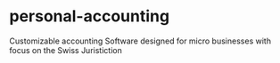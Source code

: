 # personal-accounting
Customizable accounting Software designed for micro businesses with focus on the Swiss Juristiction
